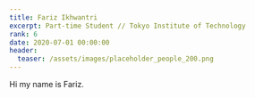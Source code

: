 ```yaml
---
title: Fariz Ikhwantri
excerpt: Part-time Student // Tokyo Institute of Technology
rank: 6
date: 2020-07-01 00:00:00
header:
  teaser: /assets/images/placeholder_people_200.png
---
```


Hi my name is Fariz.
